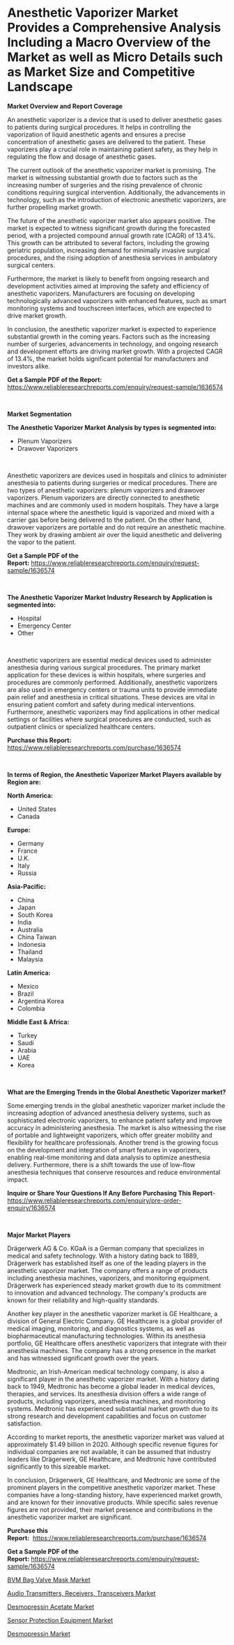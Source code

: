 <p><h1>Anesthetic Vaporizer Market Provides a Comprehensive Analysis Including a Macro Overview of the Market as well as Micro Details such as Market Size and Competitive Landscape</h1></p><p><strong>Market Overview and Report Coverage</strong></p>
<p><p>An anesthetic vaporizer is a device that is used to deliver anesthetic gases to patients during surgical procedures. It helps in controlling the vaporization of liquid anesthetic agents and ensures a precise concentration of anesthetic gases are delivered to the patient. These vaporizers play a crucial role in maintaining patient safety, as they help in regulating the flow and dosage of anesthetic gases.</p><p>The current outlook of the anesthetic vaporizer market is promising. The market is witnessing substantial growth due to factors such as the increasing number of surgeries and the rising prevalence of chronic conditions requiring surgical intervention. Additionally, the advancements in technology, such as the introduction of electronic anesthetic vaporizers, are further propelling market growth.</p><p>The future of the anesthetic vaporizer market also appears positive. The market is expected to witness significant growth during the forecasted period, with a projected compound annual growth rate (CAGR) of 13.4%. This growth can be attributed to several factors, including the growing geriatric population, increasing demand for minimally invasive surgical procedures, and the rising adoption of anesthesia services in ambulatory surgical centers.</p><p>Furthermore, the market is likely to benefit from ongoing research and development activities aimed at improving the safety and efficiency of anesthetic vaporizers. Manufacturers are focusing on developing technologically advanced vaporizers with enhanced features, such as smart monitoring systems and touchscreen interfaces, which are expected to drive market growth.</p><p>In conclusion, the anesthetic vaporizer market is expected to experience substantial growth in the coming years. Factors such as the increasing number of surgeries, advancements in technology, and ongoing research and development efforts are driving market growth. With a projected CAGR of 13.4%, the market holds significant potential for manufacturers and investors alike.</p></p>
<p><strong>Get a Sample PDF of the Report:</strong> <a href="https://www.reliableresearchreports.com/enquiry/request-sample/1636574">https://www.reliableresearchreports.com/enquiry/request-sample/1636574</a></p>
<p>&nbsp;</p>
<p><strong>Market Segmentation</strong></p>
<p><strong>The Anesthetic Vaporizer Market Analysis by types is segmented into:</strong></p>
<p><ul><li>Plenum Vaporizers</li><li>Drawover Vaporizers</li></ul></p>
<p>&nbsp;</p>
<p><p>Anesthetic vaporizers are devices used in hospitals and clinics to administer anesthesia to patients during surgeries or medical procedures. There are two types of anesthetic vaporizers: plenum vaporizers and drawover vaporizers. Plenum vaporizers are directly connected to anesthetic machines and are commonly used in modern hospitals. They have a large internal space where the anesthetic liquid is vaporized and mixed with a carrier gas before being delivered to the patient. On the other hand, drawover vaporizers are portable and do not require an anesthetic machine. They work by drawing ambient air over the liquid anesthetic and delivering the vapor to the patient.</p></p>
<p><strong>Get a Sample PDF of the Report:</strong>&nbsp;<a href="https://www.reliableresearchreports.com/enquiry/request-sample/1636574">https://www.reliableresearchreports.com/enquiry/request-sample/1636574</a></p>
<p>&nbsp;</p>
<p><strong>The Anesthetic Vaporizer Market Industry Research by Application is segmented into:</strong></p>
<p><ul><li>Hospital</li><li>Emergency Center</li><li>Other</li></ul></p>
<p>&nbsp;</p>
<p><p>Anesthetic vaporizers are essential medical devices used to administer anesthesia during various surgical procedures. The primary market application for these devices is within hospitals, where surgeries and procedures are commonly performed. Additionally, anesthetic vaporizers are also used in emergency centers or trauma units to provide immediate pain relief and anesthesia in critical situations. These devices are vital in ensuring patient comfort and safety during medical interventions. Furthermore, anesthetic vaporizers may find applications in other medical settings or facilities where surgical procedures are conducted, such as outpatient clinics or specialized healthcare centers.</p></p>
<p><strong>Purchase this Report:</strong>&nbsp; <a href="https://www.reliableresearchreports.com/purchase/1636574">https://www.reliableresearchreports.com/purchase/1636574</a></p>
<p>&nbsp;</p>
<p><strong>In terms of Region, the Anesthetic Vaporizer Market Players available by Region are:</strong></p>
<p>
    <p> <strong> North America: </strong>
        <ul>
            <li>United States</li>
            <li>Canada</li>
        </ul>
        </p> 
    <p> <strong> Europe: </strong>
        <ul>
            <li>Germany</li>
            <li>France</li>
            <li>U.K.</li>
            <li>Italy</li>
            <li>Russia</li>
        </ul>
        </p> 
    <p> <strong> Asia-Pacific: </strong>
        <ul>
            <li>China</li>
            <li>Japan</li>
            <li>South Korea</li>
            <li>India</li>
            <li>Australia</li>
            <li>China Taiwan</li>
            <li>Indonesia</li>
            <li>Thailand</li>
            <li>Malaysia</li>
        </ul>
        </p> 
    <p> <strong> Latin America: </strong>
        <ul>
            <li>Mexico</li>
            <li>Brazil</li>
            <li>Argentina Korea</li>
            <li>Colombia</li>
        </ul>
        </p> 
    <p> <strong> Middle East & Africa: </strong>
        <ul>
            <li>Turkey</li>
            <li>Saudi</li>
            <li>Arabia</li>
            <li>UAE</li>
            <li>Korea</li>
        </ul>
    </p>
    </p>
<p>&nbsp;</p>
<p><strong>What are the Emerging Trends in the Global Anesthetic Vaporizer market?</strong></p>
<p><p>Some emerging trends in the global anesthetic vaporizer market include the increasing adoption of advanced anesthesia delivery systems, such as sophisticated electronic vaporizers, to enhance patient safety and improve accuracy in administering anesthesia. The market is also witnessing the rise of portable and lightweight vaporizers, which offer greater mobility and flexibility for healthcare professionals. Another trend is the growing focus on the development and integration of smart features in vaporizers, enabling real-time monitoring and data analysis to optimize anesthesia delivery. Furthermore, there is a shift towards the use of low-flow anesthesia techniques that conserve resources and reduce environmental impact.</p></p>
<p><strong>Inquire or Share Your Questions If Any Before Purchasing This Report</strong>- <a href="https://www.reliableresearchreports.com/enquiry/pre-order-enquiry/1636574">https://www.reliableresearchreports.com/enquiry/pre-order-enquiry/1636574</a></p>
<p>&nbsp;</p>
<p><strong>Major Market Players</strong></p>
<p><p>Drägerwerk AG & Co. KGaA is a German company that specializes in medical and safety technology. With a history dating back to 1889, Drägerwerk has established itself as one of the leading players in the anesthetic vaporizer market. The company offers a range of products including anesthesia machines, vaporizers, and monitoring equipment. Drägerwerk has experienced steady market growth due to its commitment to innovation and advanced technology. The company's products are known for their reliability and high-quality standards.</p><p>Another key player in the anesthetic vaporizer market is GE Healthcare, a division of General Electric Company. GE Healthcare is a global provider of medical imaging, monitoring, and diagnostics systems, as well as biopharmaceutical manufacturing technologies. Within its anesthesia portfolio, GE Healthcare offers anesthetic vaporizers that integrate with their anesthesia machines. The company has a strong presence in the market and has witnessed significant growth over the years. </p><p>Medtronic, an Irish-American medical technology company, is also a significant player in the anesthetic vaporizer market. With a history dating back to 1949, Medtronic has become a global leader in medical devices, therapies, and services. Its anesthesia division offers a wide range of products, including vaporizers, anesthesia machines, and monitoring systems. Medtronic has experienced substantial market growth due to its strong research and development capabilities and focus on customer satisfaction.</p><p>According to market reports, the anesthetic vaporizer market was valued at approximately $1.49 billion in 2020. Although specific revenue figures for individual companies are not available, it can be assumed that industry leaders like Drägerwerk, GE Healthcare, and Medtronic have contributed significantly to this sizeable market.</p><p>In conclusion, Drägerwerk, GE Healthcare, and Medtronic are some of the prominent players in the competitive anesthetic vaporizer market. These companies have a long-standing history, have experienced market growth, and are known for their innovative products. While specific sales revenue figures are not provided, their market presence and contributions in the anesthetic vaporizer market are significant.</p></p>
<p><strong>Purchase this Report:</strong>&nbsp;&nbsp;<a href="https://www.reliableresearchreports.com/purchase/1636574">https://www.reliableresearchreports.com/purchase/1636574</a></p>
<p></p>
<p><strong>Get a Sample PDF of the Report:</strong>&nbsp;<a href="https://www.reliableresearchreports.com/enquiry/request-sample/1636574">https://www.reliableresearchreports.com/enquiry/request-sample/1636574</a></p>
<p><p><a href="https://www.linkedin.com/pulse/bvm-bag-valve-mask-market-size-share-amp-trends-analysis-qed5e/">BVM Bag Valve Mask Market</a></p><p><a href="https://www.linkedin.com/pulse/audio-transmitters-receivers-transceivers-market-insights-w1wee/">Audio Transmitters, Receivers, Transceivers Market</a></p><p><a href="https://medium.com/@react.shoe.mask/desmopressin-acetate-market-competitive-analysis-market-trends-and-forecast-to-2030-ebf50e0fab35">Desmopressin Acetate Market</a></p><p><a href="https://www.linkedin.com/pulse/sensor-protection-equipment-market-research-report-unlocks-ywrwe/">Sensor Protection Equipment Market</a></p><p><a href="https://medium.com/@suryayadavrp23/desmopressin-market-current-market-share-cagr-growth-projection-and-forecast-till-2030-9281e85e8ce1">Desmopressin Market</a></p></p>